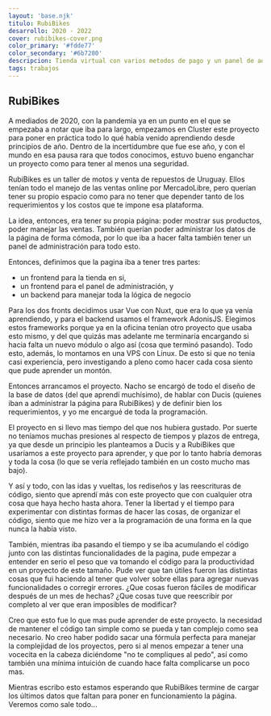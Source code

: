 ```yaml
---
layout: 'base.njk'
titulo: RubiBikes
desarrollo: 2020 - 2022
cover: rubibikes-cover.png
color_primary: '#fdde77'
color_secondary: '#6b7280'
descripcion: Tienda virtual con varios metodos de pago y un panel de administracion personalizado. Desarrollada con Vue, Nuxt y AdonisJS. Montada en una VPS Linux.
tags: trabajos
---
```


<h2 class="skew">
  RubiBikes
</h2>
<div class="center stack">

  A mediados de 2020, con la pandemia ya en un punto en el que se empezaba a notar que iba para largo, empezamos en Cluster este proyecto para poner en práctica todo lo qué había venido aprendiendo desde principios de año. Dentro de la incertidumbre que fue ese año, y con el mundo en esa pausa rara que todos conocimos, estuvo bueno enganchar un proyecto como para tener al menos una seguridad.

  RubiBikes es un taller de motos y venta de repuestos de Uruguay. Ellos tenían todo el manejo de las ventas online por MercadoLibre, pero querían tener su propio espacio como para no tener que depender tanto de los requerimientos y los costos que te impone esa plataforma.

  La idea, entonces, era tener su propia página: poder mostrar sus productos, poder manejar las ventas. También querían poder administrar los datos de la página de forma cómoda, por lo que iba a hacer falta también tener un panel de administración para todo esto.

  Entonces, definimos que la pagina iba a tener tres partes:

  - un frontend para la tienda en si,
  - un frontend para el panel de administración, y
  - un backend para manejar toda la lógica de negocio

  Para los dos fronts decidimos usar Vue con Nuxt, que era lo que ya venía aprendiendo, y para el backend usamos el framework AdonisJS. Elegimos estos frameworks porque ya en la oficina tenían otro proyecto que usaba esto mismo, y del que quizás mas adelante me terminaría encargando si hacia falta un nuevo módulo o algo así (cosa que terminó pasando). Todo esto, además, lo montamos en una VPS con Linux. De esto si que no tenia casi experiencia, pero investigando a pleno como hacer cada cosa siento que pude aprender un montón.

  Entonces arrancamos el proyecto. Nacho se encargó de todo el diseño de la base de datos (del que aprendí muchísimo), de hablar con Ducis (quienes iban a administrar la página para RubiBikes) y de definir bien los requerimientos, y yo me encargué de toda la programación.

  El proyecto en si llevo mas tiempo del que nos hubiera gustado. Por suerte no teníamos muchas presiones al respecto de tiempos y plazos de entrega, ya que desde un principio les planteamos a Ducis y a RubiBikes que usaríamos a este proyecto para aprender, y que por lo tanto habría demoras y toda la cosa (lo que se vería reflejado también en un costo mucho mas bajo).

  Y así y todo, con las idas y vueltas, los rediseños y las reescrituras de código, siento que aprendí más con este proyecto que con cualquier otra cosa que haya hecho hasta ahora. Tener la libertad y el tiempo para experimentar con distintas formas de hacer las cosas, de organizar el código, siento que me hizo ver a la programación de una forma en la que nunca la había visto.

  También, mientras iba pasando el tiempo y se iba acumulando el código junto con las distintas funcionalidades de la pagina, pude empezar a entender en serio el peso que va tomando el código para la productividad en un proyecto de este tamaño. Pude ver que tan útiles fueron las distintas cosas que fui haciendo al tener que volver sobre ellas para agregar nuevas funcionalidades o corregir errores. ¿Que cosas fueron fáciles de modificar después de un mes de hechas? ¿Que cosas tuve que reescribir por completo al ver que eran imposibles de modificar?

  Creo que esto fue lo que mas pude aprender de este proyecto. la necesidad de mantener el código tan simple como se pueda y tan complejo como sea necesario. No creo haber podido sacar una fórmula perfecta para manejar la complejidad de los proyectos, pero si al menos empezar a tener una vocecita en la cabeza diciéndome "no te compliques al pedo", así como también una mínima intuición de cuando hace falta complicarse un poco mas.

  Mientras escribo esto estamos esperando que RubiBikes termine de cargar los últimos datos que faltan para poner en funcionamiento la página. Veremos como sale todo...

</div>
